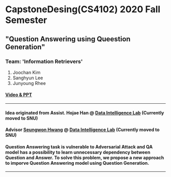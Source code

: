 # CapstoneDesing(CS4102) 2020 Fall Semester
## "Question Answering using Queestion Generation"

### Team: '**Information Retrievers**'
  1. Joochan Kim
  2. Sanghyun Lee
  3. Junyoung Rhee

#### [Video & PPT]()

***
#### Idea originated from Assist. Hojae Han @ [Data Intelligence Lab](http://dilab.yonsei.ac.kr/) (Currently moved to SNU)
#### Advisor [Seungwon Hwang](https://seungwonh.github.io/) @ [Data Intelligence Lab](http://dilab.yonsei.ac.kr/) (Currently moved to SNU)

#### Question Answering task is vulnerable to Adversarial Attack and QA model has a possibility to learn unnecessary dependency between Question and Answer. To solve this problem, we propose a new approach to imporve Question Answering model using Question Generation.

***
